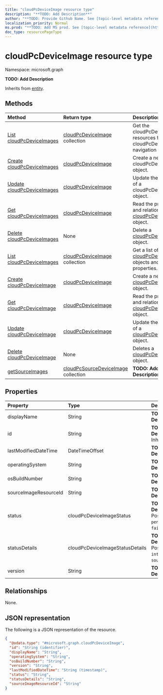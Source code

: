 ```yaml
---
title: "cloudPcDeviceImage resource type"
description: "**TODO: Add Description**"
author: "**TODO: Provide Github Name. See [topic-level metadata reference](https://msgo.azurewebsites.net/add/document/guidelines/metadata.html#topic-level-metadata)**"
localization_priority: Normal
ms.prod: "**TODO: Add MS prod. See [topic-level metadata reference](https://msgo.azurewebsites.net/add/document/guidelines/metadata.html#topic-level-metadata)**"
doc_type: resourcePageType
---
```


# cloudPcDeviceImage resource type

Namespace: microsoft.graph

**TODO: Add Description**


Inherits from [entity](../resources/entity.md).

## Methods
|Method|Return type|Description|
|:---|:---|:---|
|[List cloudPcDeviceImages](../api/cloudmanageddesktop-list-cloudpcdeviceimages.md)|[cloudPcDeviceImage](../resources/cloudpcdeviceimage.md) collection|Get the cloudPcDeviceImage resources from the cloudPcDeviceImages navigation property.|
|[Create cloudPcDeviceImages](../api/cloudmanageddesktop-post-cloudpcdeviceimages.md)|[cloudPcDeviceImage](../resources/cloudpcdeviceimage.md)|Create a new cloudPcDeviceImage object.|
|[Update cloudPcDeviceImages](../api/cloudmanageddesktop-update-cloudpcdeviceimages.md)|[cloudPcDeviceImage](../resources/cloudpcdeviceimage.md)|Update the properties of a cloudPcDeviceImages object.|
|[Get cloudPcDeviceImages](../api/cloudmanageddesktop-get-cloudpcdeviceimage.md)|[cloudPcDeviceImage](../resources/cloudpcdeviceimage.md)|Read the properties and relationships of a [cloudPcDeviceImage](../resources/cloudpcdeviceimage.md) object.|
|[Delete cloudPcDeviceImages](../api/cloudmanageddesktop-delete-cloudpcdeviceimages.md)|None|Delete a [cloudPcDeviceImage](../resources/cloudpcdeviceimage.md) object.|
|[List cloudPcDeviceImages](../api/cloudpcdeviceimage-list.md)|[cloudPcDeviceImage](../resources/cloudpcdeviceimage.md) collection|Get a list of the [cloudPcDeviceImage](../resources/cloudpcdeviceimage.md) objects and their properties.|
|[Create cloudPcDeviceImage](../api/cloudpcdeviceimage-create.md)|[cloudPcDeviceImage](../resources/cloudpcdeviceimage.md)|Create a new [cloudPcDeviceImage](../resources/cloudpcdeviceimage.md) object.|
|[Get cloudPcDeviceImage](../api/cloudpcdeviceimage-get.md)|[cloudPcDeviceImage](../resources/cloudpcdeviceimage.md)|Read the properties and relationships of a [cloudPcDeviceImage](../resources/cloudpcdeviceimage.md) object.|
|[Update cloudPcDeviceImage](../api/cloudpcdeviceimage-update.md)|[cloudPcDeviceImage](../resources/cloudpcdeviceimage.md)|Update the properties of a [cloudPcDeviceImage](../resources/cloudpcdeviceimage.md) object.|
|[Delete cloudPcDeviceImage](../api/cloudpcdeviceimage-delete.md)|None|Deletes a [cloudPcDeviceImage](../resources/cloudpcdeviceimage.md) object.|
|[getSourceImages](../api/cloudpcdeviceimage-getsourceimages.md)|[cloudPcSourceDeviceImage](../resources/cloudpcsourcedeviceimage.md) collection|**TODO: Add Description**|

## Properties
|Property|Type|Description|
|:---|:---|:---|
|displayName|String|**TODO: Add Description**|
|id|String|**TODO: Add Description** Inherited from [entity](../resources/entity.md)|
|lastModifiedDateTime|DateTimeOffset|**TODO: Add Description**|
|operatingSystem|String|**TODO: Add Description**|
|osBuildNumber|String|**TODO: Add Description**|
|sourceImageResourceId|String|**TODO: Add Description**|
|status|cloudPcDeviceImageStatus|**TODO: Add Description**. Possible values are: `pending`, `ready`, `failed`.|
|statusDetails|cloudPcDeviceImageStatusDetails|**TODO: Add Description**. Possible values are: `internalServerError`, `sourceImageNotFound`.|
|version|String|**TODO: Add Description**|

## Relationships
None.

## JSON representation
The following is a JSON representation of the resource.
<!-- {
  "blockType": "resource",
  "keyProperty": "id",
  "@odata.type": "microsoft.graph.cloudPcDeviceImage",
  "baseType": "microsoft.graph.entity",
  "openType": false
}
-->
``` json
{
  "@odata.type": "#microsoft.graph.cloudPcDeviceImage",
  "id": "String (identifier)",
  "displayName": "String",
  "operatingSystem": "String",
  "osBuildNumber": "String",
  "version": "String",
  "lastModifiedDateTime": "String (timestamp)",
  "status": "String",
  "statusDetails": "String",
  "sourceImageResourceId": "String"
}
```

